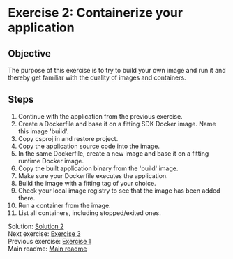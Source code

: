 # Exercise 2: Containerize your application

## Objective

The purpose of this exercise is to try to build your own image and run it and thereby get familiar with the duality of images and containers.

## Steps

1. Continue with the application from the previous exercise.
2. Create a Dockerfile and base it on a fitting SDK Docker image. Name this image 'build'.
3. Copy csproj in and restore project.
4. Copy the application source code into the image.
5. In the same Dockerfile, create a new image and base it on a fitting runtime Docker image.
6. Copy the built application binary from the 'build' image.
7. Make sure your Dockerfile executes the application.
8. Build the image with a fitting tag of your choice.
9. Check your local image registry to see that the image has been added there.
10. Run a container from the image.
11. List all containers, including stopped/exited ones.

Solution: [Solution 2](./solutions/dot-net/2.container/README.md)  
Next exercise: [Exercise 3](./exercise-3.md)  
Previous exercise: [Exercise 1](./exercise-1.md)  
Main readme: [Main readme](./README.md)
